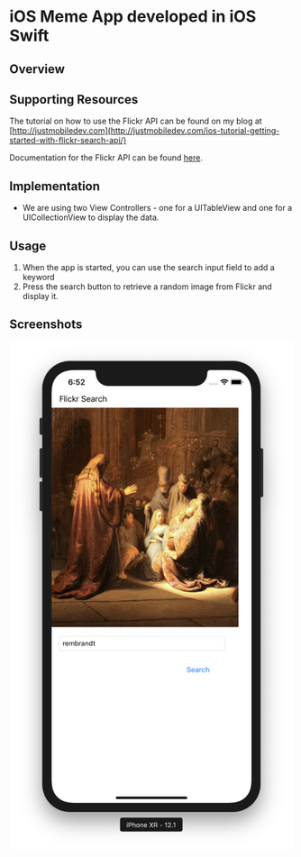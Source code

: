 # iOS Meme App developed in iOS Swift
## Overview


## Supporting Resources
The tutorial on how to use the Flickr API can be found on my blog at 
[http://justmobiledev.com](http://justmobiledev.com/ios-tutorial-getting-started-with-flickr-search-api/)

Documentation for the Flickr API can be found [here](https://www.flickr.com/services/api/).

## Implementation
* We are using two View Controllers - one for a UITableView and one for a UICollectionView to display the data.

## Usage
1. When the app is started, you can use the search input field to add a keyword
2. Press the search button to retrieve a random image from Flickr and display it.

## Screenshots
![Flickr Search 1](screenshots/flickr-search-ss-1.png?raw=true "Flickr Search 1")


